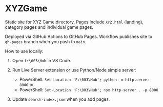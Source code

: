 # XYZGame

Static site for XYZ Game directory. Pages include `XYZ.html` (landing), category pages and individual game pages.

Deployed via GitHub Actions to GitHub Pages. Workflow publishes site to `gh-pages` branch when you push to `main`.

How to use locally:

1. Open `f:\003\Hub` in VS Code.
2. Run Live Server extension or use Python/Node simple server:
   - PowerShell: `Set-Location 'F:\003\Hub'; python -m http.server 8000` or
   - PowerShell: `Set-Location 'F:\003\Hub'; npx http-server . -p 8000`

3. Update `search-index.json` when you add pages.
